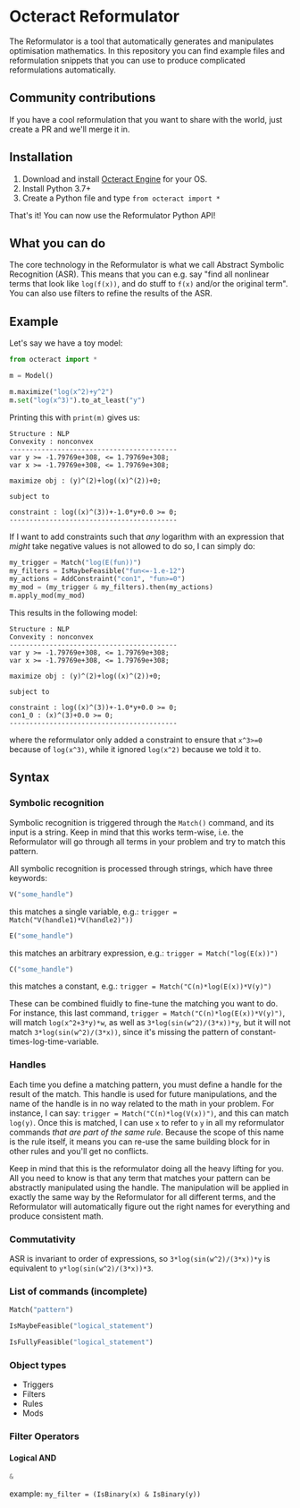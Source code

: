 # Octeract Reformulator

The Reformulator is a tool that automatically generates and manipulates optimisation mathematics. In this repository you can find example files and reformulation snippets that you can use to produce complicated reformulations automatically.

## Community contributions

If you have a cool reformulation that you want to share with the world, just create a PR and we'll merge it in.

## Installation
1. Download and install [Octeract Engine](www.octeract.com) for your OS.
2. Install Python 3.7+
3. Create a Python file and type `from octeract import *`

That's it! You can now use the Reformulator Python API!

## What you can do
The core technology in the Reformulator is what we call Abstract Symbolic Recognition (ASR). This means that you can e.g. say "find all nonlinear terms that look like `log(f(x))`, and do stuff to `f(x)` and/or the original term". You can also use filters to refine the results of the ASR.

## Example

Let's say we have a toy model:

```python
from octeract import *

m = Model()

m.maximize("log(x^2)+y^2")
m.set("log(x^3)").to_at_least("y")
```

Printing this with `print(m)` gives us:

```
Structure : NLP
Convexity : nonconvex
------------------------------------------
var y >= -1.79769e+308, <= 1.79769e+308;
var x >= -1.79769e+308, <= 1.79769e+308;

maximize obj : (y)^(2)+log((x)^(2))+0;

subject to

constraint : log((x)^(3))+-1.0*y+0.0 >= 0;
------------------------------------------
```

If I want to add constraints such that _any_ logarithm with an expression that _might_ take negative values is not allowed to do so, I can simply do:

```python
my_trigger = Match("log(E(fun))")
my_filters = IsMaybeFeasible("fun<=-1.e-12")
my_actions = AddConstraint("con1", "fun>=0")
my_mod = (my_trigger & my_filters).then(my_actions)
m.apply_mod(my_mod)
```

This results in the following model:

```
Structure : NLP
Convexity : nonconvex
------------------------------------------
var y >= -1.79769e+308, <= 1.79769e+308;
var x >= -1.79769e+308, <= 1.79769e+308;

maximize obj : (y)^(2)+log((x)^(2))+0;

subject to

constraint : log((x)^(3))+-1.0*y+0.0 >= 0;
con1_0 : (x)^(3)+0.0 >= 0;
------------------------------------------
```

where the reformulator only added a constraint to ensure that `x^3>=0` because of `log(x^3)`, while it ignored `log(x^2)` because we told it to.

## Syntax

### Symbolic recognition

Symbolic recognition is triggered through the `Match()` command, and its input is a string. Keep in mind that this works term-wise, i.e. the Reformulator will go through all terms in your problem and try to match this pattern.

All symbolic recognition is processed through strings, which have three keywords:
```python
V("some_handle")
```
this matches a single variable, e.g.: `trigger = Match("V(handle1)*V(handle2)"))`
```python
E("some_handle")
```
this matches an arbitrary expression, e.g.: `trigger = Match("log(E(x))")`
```python
C("some_handle")
```
this matches a constant, e.g.: `trigger = Match("C(n)*log(E(x))*V(y)")`

These can be combined fluidly to fine-tune the matching you want to do. For instance, this last command,  `trigger = Match("C(n)*log(E(x))*V(y)")`, will match `log(x^2+3*y)*w`, as well as `3*log(sin(w^2)/(3*x))*y`, but it will not match `3*log(sin(w^2)/(3*x))`, since it's missing the pattern of constant-times-log-time-variable. 

### Handles

Each time you define a matching pattern, you must define a handle for the result of the match. This handle is used for future manipulations, and the name of the handle is in no way related to the math in your problem. For instance, I can say: `trigger = Match("C(n)*log(V(x))")`, and this can match `log(y)`. Once this is matched, I can use `x` to refer to `y` in all my reformulator commands _that are part of the same rule_. Because the scope of this name is the rule itself, it means you can re-use the same building block for in other rules and you'll get no conflicts.

Keep in mind that this is the reformulator doing all the heavy lifting for you. All you need to know is that any term that matches your pattern can be abstractly manipulated using the handle. The manipulation will be applied in exactly the same way by the Reformulator for all different terms, and the Reformulator will automatically figure out the right names for everything and produce consistent math.

### Commutativity

ASR is invariant to order of expressions, so `3*log(sin(w^2)/(3*x))*y` is equivalent to `y*log(sin(w^2)/(3*x))*3`.

### List of commands (incomplete)
```python
Match("pattern")
```
```python
IsMaybeFeasible("logical_statement")
```
```python
IsFullyFeasible("logical_statement")
```

### Object types
- Triggers
- Filters
- Rules
- Mods

### Filter Operators

#### Logical AND
```python
&
```
example: `my_filter = (IsBinary(x) & IsBinary(y))`
